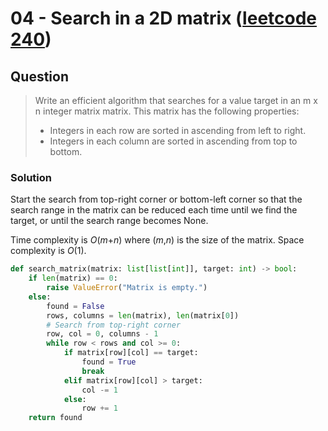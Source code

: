 # 04 - Search in a 2D matrix ([leetcode 240](https://leetcode.com/problems/search-a-2d-matrix-ii/))

## Question
> Write an efficient algorithm that searches for a value target in an m x n integer matrix matrix. This matrix has the following properties:
> * Integers in each row are sorted in ascending from left to right.
> * Integers in each column are sorted in ascending from top to bottom.

### Solution
Start the search from top-right corner or bottom-left corner so that the search range in the matrix can be reduced each time until we find the target, or until the search range becomes None.

Time complexity is <em>O</em>(<em>m</em>+<em>n</em>) where (<em>m</em>,<em>n</em>) is the size of the matrix. Space complexity is <em>O</em>(1).
```Python
def search_matrix(matrix: list[list[int]], target: int) -> bool:
    if len(matrix) == 0:
        raise ValueError("Matrix is empty.")
    else:
        found = False
        rows, columns = len(matrix), len(matrix[0])
        # Search from top-right corner
        row, col = 0, columns - 1
        while row < rows and col >= 0:
            if matrix[row][col] == target:
                found = True
                break
            elif matrix[row][col] > target:
                col -= 1
            else:
                row += 1
    return found
```
